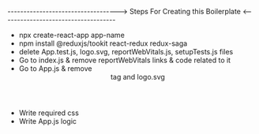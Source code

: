 ----------------------------------->
Steps For Creating this Boilerplate
<------------------------------------

- npx create-react-app app-name
- npm install @reduxjs/tookit react-redux redux-saga
- delete App.test.js, logo.svg, reportWebVitals.js, setupTests.js files
- Go to index.js & remove reportWebVitals links & code related to it
- Go to App.js & remove <header> tag and logo.svg
- Write required css
- Write App.js logic